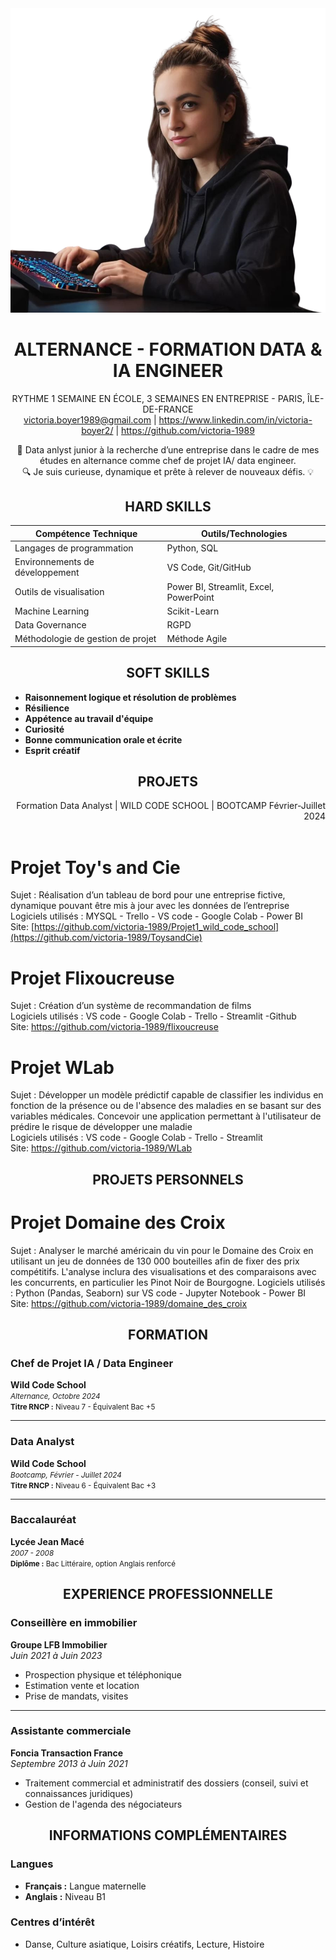 <div align="center">
<img src="https://github.com/victoria-1989/portfolio/blob/main/e6aa4858-18dd-4b68-a699-a409add97dd6.png" alt="Project Image" width="550px">

# ALTERNANCE - FORMATION DATA & IA ENGINEER
RYTHME 1 SEMAINE EN ÉCOLE, 3 SEMAINES EN ENTREPRISE - PARIS, ÎLE-DE-FRANCE<br>
victoria.boyer1989@gmail.com | https://www.linkedin.com/in/victoria-boyer2/ | https://github.com/victoria-1989


🚀 Data anlyst junior à la recherche d’une entreprise dans le cadre de mes études en alternance comme chef de projet IA/ data engineer.<br>
🔍 Je suis curieuse, dynamique et prête à relever de nouveaux défis. 💡

## HARD SKILLS</div>

| Compétence Technique            | Outils/Technologies                               |
|---------------------------------|---------------------------------------------------|
| Langages de programmation       | Python, SQL                                       |
| Environnements de développement | VS Code, Git/GitHub                               |
| Outils de visualisation         | Power BI, Streamlit, Excel, PowerPoint            |
| Machine Learning                | Scikit-Learn                                     |
| Data Governance                 | RGPD                                              |
| Méthodologie de gestion de projet | Méthode Agile                                  |

<div align="center">
  <h2>SOFT SKILLS</h2>
</div>

- **Raisonnement logique et résolution de problèmes**
- **Résilience**
- **Appétence au travail d'équipe**
- **Curiosité**
- **Bonne communication orale et écrite**
- **Esprit créatif**

<div align="center">
  <h2>PROJETS</h2>
</div>
<div align="right">
  Formation Data Analyst | WILD CODE SCHOOL | BOOTCAMP Février-Juillet 2024
</div>

<br>

# Projet Toy's and Cie
Sujet : Réalisation d’un tableau de bord pour une entreprise fictive, dynamique pouvant être mis à jour avec les données de l’entreprise<br>
Logiciels utilisés : MYSQL - Trello - VS code - Google Colab - Power BI<br>
Site: [https://github.com/victoria-1989/Projet1_wild_code_school](https://github.com/victoria-1989/ToysandCie)

# Projet Flixoucreuse
Sujet : Création d’un système de recommandation de films<br> 
Logiciels utilisés : VS code - Google Colab - Trello - Streamlit -Github<br>
Site: https://github.com/victoria-1989/flixoucreuse

# Projet WLab
Sujet : Développer un modèle prédictif capable de classifier les individus en fonction de la présence ou de l'absence des maladies en se basant sur des variables médicales. Concevoir une application permettant à l'utilisateur de prédire le risque de développer une maladie<br>
Logiciels utilisés : VS code - Google Colab - Trello - Streamlit<br>
Site: https://github.com/victoria-1989/WLab

<div align="center">
  <h2>PROJETS PERSONNELS</h2>
</div>

# Projet Domaine des Croix
Sujet : Analyser le marché américain du vin pour le Domaine des Croix en utilisant un jeu de données de 130 000 bouteilles afin de fixer des prix compétitifs. L'analyse inclura des visualisations et des comparaisons avec les concurrents, en particulier les Pinot Noir de Bourgogne.
Logiciels utilisés : Python (Pandas, Seaborn) sur VS code - Jupyter Notebook - Power BI
Site: https://github.com/victoria-1989/domaine_des_croix

<div align="center">
  <h2>FORMATION</h2>
</div>

### Chef de Projet IA / Data Engineer
**Wild Code School**  
<small>*Alternance, Octobre 2024*  
**Titre RNCP :** Niveau 7 - Équivalent Bac +5</small>

---

### Data Analyst
**Wild Code School**  
<small>*Bootcamp, Février - Juillet 2024*  
**Titre RNCP :** Niveau 6 - Équivalent Bac +3</small>

---

### Baccalauréat
**Lycée Jean Macé**  
<small>*2007 - 2008*  
**Diplôme :** Bac Littéraire, option Anglais renforcé</small>

<div align="center">
  <h2>EXPERIENCE PROFESSIONNELLE</h2>
</div>

### Conseillère en immobilier
**Groupe LFB Immobilier**  
*Juin 2021 à Juin 2023*  
- Prospection physique et téléphonique  
- Estimation vente et location  
- Prise de mandats, visites  

---

### Assistante commerciale
**Foncia Transaction France**  
*Septembre 2013 à Juin 2021*  
- Traitement commercial et administratif des dossiers (conseil, suivi et connaissances juridiques)  
- Gestion de l'agenda des négociateurs  

<div align="center">
  <h2>INFORMATIONS COMPLÉMENTAIRES</h2>
</div>

### Langues
- **Français :** Langue maternelle  
- **Anglais :** Niveau B1  

### Centres d’intérêt
- Danse, Culture asiatique, Loisirs créatifs, Lecture, Histoire
